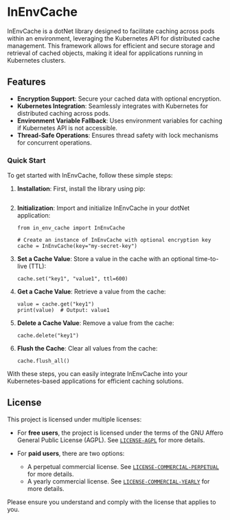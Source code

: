 # InEnvCache
InEnvCache is a dotNet library designed to facilitate caching across pods within an environment, leveraging the Kubernetes API for distributed cache management. This framework allows for efficient and secure storage and retrieval of cached objects, making it ideal for applications running in Kubernetes clusters.

## Features

- **Encryption Support**: Secure your cached data with optional encryption.
- **Kubernetes Integration**: Seamlessly integrates with Kubernetes for distributed caching across pods.
- **Environment Variable Fallback**: Uses environment variables for caching if Kubernetes API is not accessible.
- **Thread-Safe Operations**: Ensures thread safety with lock mechanisms for concurrent operations.

### Quick Start

To get started with InEnvCache, follow these simple steps:

1. **Installation**: First, install the library using pip:

    ```bash
    ```

2. **Initialization**: Import and initialize InEnvCache in your dotNet application:

    ```dotNet
    from in_env_cache import InEnvCache

    # Create an instance of InEnvCache with optional encryption key
    cache = InEnvCache(key="my-secret-key")
    ```

3. **Set a Cache Value**: Store a value in the cache with an optional time-to-live (TTL):

    ```dotNet
    cache.set("key1", "value1", ttl=600)
    ```

4. **Get a Cache Value**: Retrieve a value from the cache:

    ```dotNet
    value = cache.get("key1")
    print(value)  # Output: value1
    ```

5. **Delete a Cache Value**: Remove a value from the cache:

    ```dotNet
    cache.delete("key1")
    ```

6. **Flush the Cache**: Clear all values from the cache:

    ```dotNet
    cache.flush_all()
    ```

With these steps, you can easily integrate InEnvCache into your Kubernetes-based applications for efficient caching solutions.
## License

This project is licensed under multiple licenses:

- For **free users**, the project is licensed under the terms of the GNU Affero General Public License (AGPL). See  [`LICENSE-AGPL`](https://github.com/shouryashashank/InEnvCache-dotNet/blob/main/LICENSE-AGPL) for more details.

- For **paid users**, there are two options:
    - A perpetual commercial license. See [`LICENSE-COMMERCIAL-PERPETUAL`](https://github.com/shouryashashank/InEnvCache-dotNet/blob/main/LICENSE-COMMERCIAL-PERPETUAL) for more details.
    - A yearly commercial license. See [`LICENSE-COMMERCIAL-YEARLY`](https://github.com/shouryashashank/InEnvCache-dotNet/blob/main/LICENSE-COMMERCIAL-YEARLY) for more details.

Please ensure you understand and comply with the license that applies to you.
